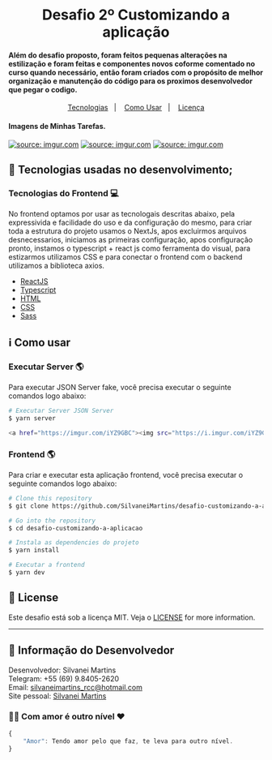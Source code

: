 <h1 align="center">
    Desafio 2º Customizando a aplicação 
</h1>

<h4 align="left">
  Além do desafio proposto, foram feitos pequenas alterações na estilização e foram feitas e componentes novos coforme comentado no curso quando necessário, então foram criados com o propósito de melhor organização e manutenção do código para os proximos desenvolvedor que pegar o codigo.
</h4>

<p align="center">
  <a href="#rocket-tecnologias">Tecnologias</a>&nbsp;&nbsp;&nbsp;|&nbsp;&nbsp;&nbsp;
  <a href="#information_source-como-usar">Como Usar</a>&nbsp;&nbsp;&nbsp;|&nbsp;&nbsp;&nbsp;
  <a href="#memo-license">Licença</a>
</p>

<h4 align="left">
  Imagens de Minhas Tarefas.
</h4>

<a href="https://imgur.com/CZRJ4MA"><img src="https://i.imgur.com/CZRJ4MA.png" title="source: imgur.com" /></a>
<a href="https://imgur.com/gY132se"><img src="https://i.imgur.com/gY132se.png" title="source: imgur.com" /></a>
<a href="https://imgur.com/MHy8C2s"><img src="https://i.imgur.com/MHy8C2s.png" title="source: imgur.com" /></a>


## :rocket: Tecnologias usadas no desenvolvimento;

### Tecnologias do Frontend :computer:
No frontend optamos por usar as tecnologais descritas abaixo, pela expressivida e facilidade do uso e da configuração do mesmo, para criar toda a estrutura do projeto usamos o NextJs, apos excluirmos arquivos desnecessarios, iniciamos as primeiras configuração, apos configuração pronto, instamos o typescript + react js como ferramenta do visual, para estizarmos utilizamos CSS e para conectar o frontend com o backend utilizamos a biblioteca axios.

-  [ReactJS](https://reactjs.org/)
-  [Typescript](https://www.typescriptlang.org/)
-  [HTML](https://developer.mozilla.org/pt-BR/docs/Web/HTML)
-  [CSS](https://developer.mozilla.org/pt-BR/docs/Web/CSS/)
-  [Sass](https://sass-lang.com/)

## :information_source: Como usar

### Executar Server :earth_americas:
Para executar JSON Server fake, você precisa executar o seguinte comandos logo abaixo:

```bash
# Executar Server JSON Server
$ yarn server

<a href="https://imgur.com/iYZ9GBC"><img src="https://i.imgur.com/iYZ9GBC.png" title="source: imgur.com" /></a>

```

### Frontend :earth_americas:
Para criar e executar esta aplicação frontend, você precisa executar o seguinte comandos logo abaixo:

```bash
# Clone this repository
$ git clone https://github.com/SilvaneiMartins/desafio-customizando-a-aplicacao

# Go into the repository
$ cd desafio-customizando-a-aplicacao

# Instala as dependencies do projeto
$ yarn install

# Executar a frontend
$ yarn dev
```

## :memo: License
Este desafio está sob a licença MIT. Veja o [LICENSE](https://github.com/SilvaneiMartins/desafio-conceito-react-js/blob/master/LICENSE) for more information.

---

## 👩 Informação do Desenvolvedor
Desenvolvedor: Silvanei Martins<br>
Telegram: +55 (69) 9.8405-2620 <br>
Email: silvaneimartins_rcc@hotmail.com<br>
Site pessoal: <a href="https://silvaneimartins.com.br/">Silvanei Martins</a><br>

### 🤜🤛 Com amor é outro nível ❤
```js
{
    "Amor": Tendo amor pelo que faz, te leva para outro nível.
}
```

